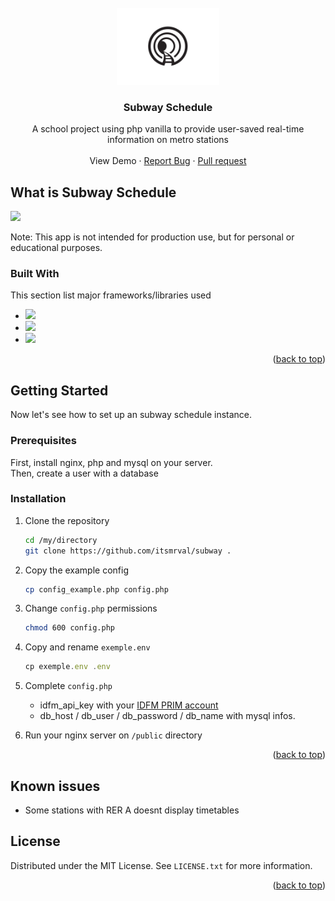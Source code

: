 <br />
<div id="readme-top" align="center">
  <a href="https://github.com/itsmrval/subway">
    <img src="https://raw.githubusercontent.com/itsmrval/subway/main/public/assets/logo/dark.png" alt="Logo" width="164">
  </a>

  <h3 align="center">Subway Schedule</h3>

  <p align="center">
    A school project using php vanilla to provide user-saved real-time information on metro stations
    <br />
    <br />
    View Demo
    ·
    <a href="https://github.com/itsmrval/subway/issues">Report Bug</a>
    ·
    <a href="https://github.com/itsmrval/subway/pulls">Pull request</a>
  </p>
</div>


## What is Subway Schedule

<img src="https://i.imgur.com/ZjLkOIR.png" width="500px">

Note: This app is not intended for production use, but for personal or educational purposes.

### Built With

This section list major frameworks/libraries used

* ![](https://img.shields.io/badge/php-20232A?style=for-the-badge&logo=php)
* ![](https://img.shields.io/badge/MySQL-20232A?style=for-the-badge&logo=mysql)
* ![](https://img.shields.io/badge/Bootstrap-20232A?style=for-the-badge&logo=bootstrap)

<p align="right">(<a href="#readme-top">back to top</a>)</p>



## Getting Started

Now let's see how to set up an subway schedule instance.
### Prerequisites

First, install nginx, php and mysql on your server.<br>
Then, create a user with a database 


### Installation

1. Clone the repository
   ```sh
   cd /my/directory
   git clone https://github.com/itsmrval/subway .
   ```
2. Copy the example config
   ```sh
   cp config_example.php config.php
   ```
3. Change `config.php` permissions
   ```sh
   chmod 600 config.php
   ```
4. Copy and rename `exemple.env`
   ```js
   cp exemple.env .env
   ```
 5. Complete `config.php`
	* idfm_api_key with your [IDFM PRIM account](https://prim.iledefrance-mobilites.fr)
	* db_host / db_user / db_password / db_name with mysql infos.
	
6. Run your nginx server on `/public` directory
  
<p align="right">(<a href="#readme-top">back to top</a>)</p>


## Known issues 

- Some stations with RER A doesnt display timetables


## License

Distributed under the MIT License. See `LICENSE.txt` for more information.

<p align="right">(<a href="#readme-top">back to top</a>)</p>
